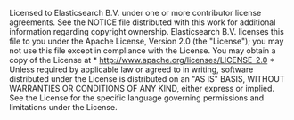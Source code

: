 Licensed to Elasticsearch B.V. under one or more contributor
license agreements. See the NOTICE file distributed with
this work for additional information regarding copyright
ownership. Elasticsearch B.V. licenses this file to you under
the Apache License, Version 2.0 (the "License"); you may
not use this file except in compliance with the License.
You may obtain a copy of the License at
 *
   http://www.apache.org/licenses/LICENSE-2.0
 *
Unless required by applicable law or agreed to in writing,
software distributed under the License is distributed on an
"AS IS" BASIS, WITHOUT WARRANTIES OR CONDITIONS OF ANY
KIND, either express or implied.  See the License for the
specific language governing permissions and limitations
under the License.
